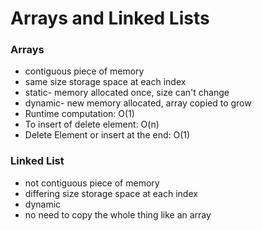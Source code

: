 # Arrays and Linked Lists

### Arrays

* contiguous piece of memory
* same size storage space at each index
* static- memory allocated once, size can't change
* dynamic- new memory allocated, array copied to grow
* Runtime computation: O\(1\)
* To insert of delete element: O\(n\)
* Delete Element or insert at the end: O\(1\)

### Linked List

* not contiguous piece of memory
* differing size storage space at each index
* dynamic
* no need to copy the whole thing like an array



